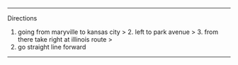  *****
Directions
1. going from maryville to kansas city >
    2. left to park avenue >
    3. from there take right at illinois route >
4. go straight line forward

******
